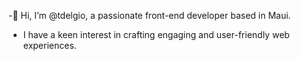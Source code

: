 -👋 Hi, I’m @tdelgio, a passionate front-end developer based in Maui. 
- I have a keen interest in crafting engaging and user-friendly web experiences. 

<!---
tdelgio/tdelgio is a ✨ special ✨ repository because its `README.md` (this file) appears on your GitHub profile.
You can click the Preview link to take a look at your changes.
--->
